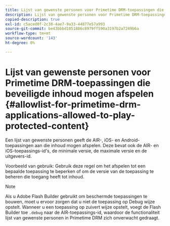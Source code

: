 ```yaml
---
title: Lijst van gewenste personen voor Primetime DRM-toepassingen die beveiligde inhoud mogen afspelen
description: Lijst van gewenste personen voor Primetime DRM-toepassingen die beveiligde inhoud mogen afspelen
copied-description: true
exl-id: c5aced0f-2c38-4ae7-9a33-44877e57a993
source-git-commit: be43bbbd1051886c8979ff590a3197b2a7249b6a
workflow-type: tm+mt
source-wordcount: '143'
ht-degree: 0%

---
```


# Lijst van gewenste personen voor Primetime DRM-toepassingen die beveiligde inhoud mogen afspelen {#allowlist-for-primetime-drm-applications-allowed-to-play-protected-content}

Een lijst van gewenste personen geeft de AIR-, iOS- en Android-toepassingen aan die inhoud mogen afspelen. Deze bevat ook de AIR- en iOS-toepassings-id&#39;s, de minimale versie, de maximale versie en de uitgevers-id.

Voorbeeld van gebruik: Gebruik deze regel om het afspelen tot een bepaalde toepassing te beperken of om de versie van de toepassing te beheren die toegang heeft tot inhoud.

>[!NOTE]
>
>Als u Adobe Flash Builder gebruikt om beschermde toepassingen te bouwen, moet u ervoor zorgen dat u niet de toepassing op Debug wijze opstelt. Wanneer u een toepassing op zuivert wijze opstelt, voegt de Flash Builder toe `.debug` naar de AIR-toepassings-id, waardoor de functionaliteit lijst van gewenste personen in Primetime DRM zich onverwacht gedraagt.
